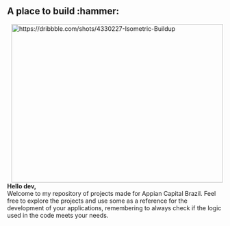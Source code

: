 <h2> A place to build :hammer: </h2>
<img align="right" alt="https://dribbble.com/shots/4330227-Isometric-Buildup" src="https://github.com/ACB-Applications/.github/blob/main/assets/isometric-buildup.gif" width="494" height="370">
<p> 
<strong>Hello dev,</strong> <br/> 
Welcome to my repository of projects made for Appian Capital Brazil. Feel free to explore the projects and use some as a reference for the development of your applications, remembering to always check if the logic used in the code meets your needs. 
</p>

